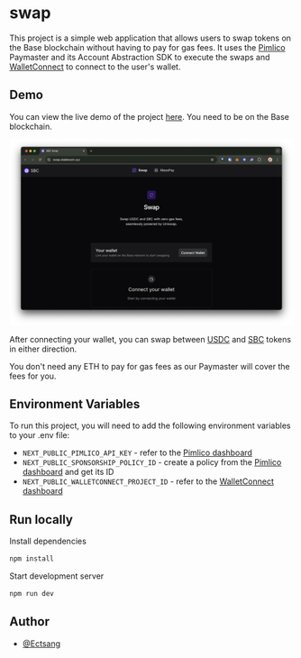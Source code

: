# swap

This project is a simple web application that allows users to swap tokens on the Base blockchain without having to pay for gas fees. It uses the [Pimlico](https://pimlico.io/) Paymaster and its Account Abstraction SDK to execute the swaps and [WalletConnect](https://reown.com/) to connect to the user's wallet.

## Demo

You can view the live demo of the project [here](https://swap.stablecoin.xyz/). You need to be on the Base blockchain.

[![gasless-swap](./public/docs/gasless-swap.png)](https://swap.stablecoin.xyz/)

After connecting your wallet, you can swap between [USDC](https://basescan.org/token/0x833589fcd6edb6e08f4c7c32d4f71b54bda02913#code) and [SBC](https://basescan.org/token/0xfdcC3dd6671eaB0709A4C0f3F53De9a333d80798#code) tokens in either direction.

You don't need any ETH to pay for gas fees as our Paymaster will cover the fees for you.

## Environment Variables

To run this project, you will need to add the following environment variables to your .env file:

- `NEXT_PUBLIC_PIMLICO_API_KEY` - refer to the [Pimlico dashboard](https://dashboard.pimlico.io/)
- `NEXT_PUBLIC_SPONSORSHIP_POLICY_ID` - create a policy from the [Pimlico dashboard](https://dashboard.pimlico.io/) and get its ID
- `NEXT_PUBLIC_WALLETCONNECT_PROJECT_ID` - refer to the [WalletConnect dashboard](https://cloud.reown.com/)

## Run locally

Install dependencies

```bash
npm install
```

Start development server

```bash
npm run dev
```

## Author

- [@Ectsang](https://www.github.com/Ectsang)
